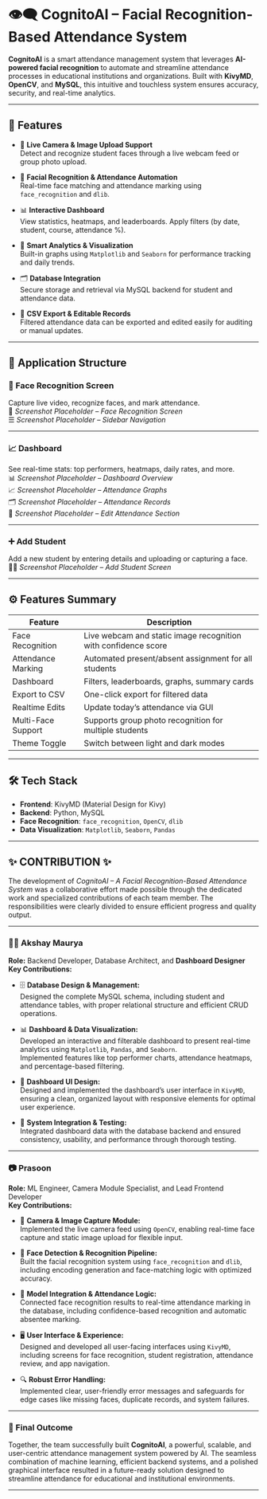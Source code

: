 # 👁️‍🗨️ CognitoAI – Facial Recognition-Based Attendance System

**CognitoAI** is a smart attendance management system that leverages **AI-powered facial recognition** to automate and streamline attendance processes in educational institutions and organizations. Built with **KivyMD**, **OpenCV**, and **MySQL**, this intuitive and touchless system ensures accuracy, security, and real-time analytics.

---

## 🚀 Features

- 🎥 **Live Camera & Image Upload Support**  
  Detect and recognize student faces through a live webcam feed or group photo upload.

- 🤖 **Facial Recognition & Attendance Automation**  
  Real-time face matching and attendance marking using `face_recognition` and `dlib`.

- 📊 **Interactive Dashboard**  
  View statistics, heatmaps, and leaderboards. Apply filters (by date, student, course, attendance %).

- 🧠 **Smart Analytics & Visualization**  
  Built-in graphs using `Matplotlib` and `Seaborn` for performance tracking and daily trends.

- 🗂️ **Database Integration**  
  Secure storage and retrieval via MySQL backend for student and attendance data.

- 📝 **CSV Export & Editable Records**  
  Filtered attendance data can be exported and edited easily for auditing or manual updates.

---

## 📂 Application Structure

### 🧍 Face Recognition Screen  
Capture live video, recognize faces, and mark attendance.  
📸 *Screenshot Placeholder – Face Recognition Screen*  
☰ *Screenshot Placeholder – Sidebar Navigation*

---

### 📈 Dashboard  
See real-time stats: top performers, heatmaps, daily rates, and more.  
📊 *Screenshot Placeholder – Dashboard Overview*  
📈 *Screenshot Placeholder – Attendance Graphs*  
🗂️ *Screenshot Placeholder – Attendance Records*  
🧯 *Screenshot Placeholder – Edit Attendance Section*

---

### ➕ Add Student  
Add a new student by entering details and uploading or capturing a face.  
🧑‍🎓 *Screenshot Placeholder – Add Student Screen*

---

## ⚙️ Features Summary

| Feature            | Description                                                        |
|--------------------|--------------------------------------------------------------------|
| Face Recognition   | Live webcam and static image recognition with confidence score     |
| Attendance Marking | Automated present/absent assignment for all students               |
| Dashboard          | Filters, leaderboards, graphs, summary cards                       |
| Export to CSV      | One-click export for filtered data                                 |
| Realtime Edits     | Update today’s attendance via GUI                                  |
| Multi-Face Support | Supports group photo recognition for multiple students             |
| Theme Toggle       | Switch between light and dark modes                                |

---

## 🛠️ Tech Stack

- **Frontend**: KivyMD (Material Design for Kivy)
- **Backend**: Python, MySQL
- **Face Recognition**: `face_recognition`, `OpenCV`, `dlib`
- **Data Visualization**: `Matplotlib`, `Seaborn`, `Pandas`

---

## ✨ CONTRIBUTION ✨

The development of *CognitoAI – A Facial Recognition-Based Attendance System* was a collaborative effort made possible through the dedicated work and specialized contributions of each team member. The responsibilities were clearly divided to ensure efficient progress and quality output.

---

### 👨‍💻 Akshay Maurya  
**Role:** Backend Developer, Database Architect, and **Dashboard Designer**  
**Key Contributions:**

- 🗄️ **Database Design & Management:**  
  Designed the complete MySQL schema, including student and attendance tables, with proper relational structure and efficient CRUD operations.

- 📊 **Dashboard & Data Visualization:**  
  Developed an interactive and filterable dashboard to present real-time analytics using `Matplotlib`, `Pandas`, and `Seaborn`.  
  Implemented features like top performer charts, attendance heatmaps, and percentage-based filtering.

- 🎨 **Dashboard UI Design:**  
  Designed and implemented the dashboard’s user interface in `KivyMD`, ensuring a clean, organized layout with responsive elements for optimal user experience.

- 🧪 **System Integration & Testing:**  
  Integrated dashboard data with the database backend and ensured consistency, usability, and performance through thorough testing.

---

### 📷 Prasoon  
**Role:** ML Engineer, Camera Module Specialist, and Lead Frontend Developer  
**Key Contributions:**

- 📸 **Camera & Image Capture Module:**  
  Implemented the live camera feed using `OpenCV`, enabling real-time face capture and static image upload for flexible input.

- 🤖 **Face Detection & Recognition Pipeline:**  
  Built the facial recognition system using `face_recognition` and `dlib`, including encoding generation and face-matching logic with optimized accuracy.

- 🧠 **Model Integration & Attendance Logic:**  
  Connected face recognition results to real-time attendance marking in the database, including confidence-based recognition and automatic absentee marking.

- 🖥️ **User Interface & Experience:**  
  Designed and developed all user-facing interfaces using `KivyMD`, including screens for face recognition, student registration, attendance review, and app navigation.

- 🔍 **Robust Error Handling:**  
  Implemented clear, user-friendly error messages and safeguards for edge cases like missing faces, duplicate records, and system failures.

---

### 🤝 Final Outcome

Together, the team successfully built **CognitoAI**, a powerful, scalable, and user-centric attendance management system powered by AI. The seamless combination of machine learning, efficient backend systems, and a polished graphical interface resulted in a future-ready solution designed to streamline attendance for educational and institutional environments.

---

